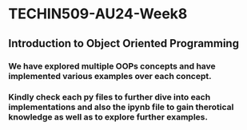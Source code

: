 # TECHIN509-AU24-Week8

## Introduction to Object Oriented Programming

### We have explored multiple OOPs concepts and have implemented various examples over each concept.

### Kindly check each py files to further dive into each implementations and also the ipynb file to gain therotical knowledge as well as to explore further examples.
